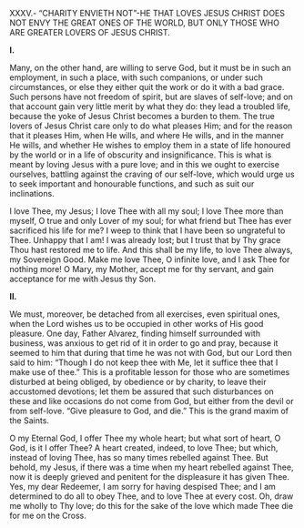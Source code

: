 
XXXV.- “CHARITY ENVIETH NOT”-HE THAT LOVES JESUS CHRIST DOES NOT ENVY THE GREAT ONES OF THE WORLD, BUT ONLY THOSE WHO ARE GREATER LOVERS OF JESUS CHRIST.

**I.**

Many, on the other hand, are willing to serve God, but it must be in such an employment, in such a place, with such companions, or under such circumstances, or else they either quit the work or do it with a bad grace. Such persons have not freedom of spirit, but are slaves of self-love; and on that account gain very little merit by what they do: they lead a troubled life, because the yoke of Jesus Christ becomes a burden to them. The true lovers of Jesus Christ care only to do what pleases Him; and for the reason that it pleases Him, when He wills, and where He wills, and in the manner He wills, and whether He wishes to employ them in a state of life honoured by the world or in a life of obscurity and insignificance. This is what is meant by loving Jesus with a pure love; and in this we ought to exercise ourselves, battling against the craving of our self-love, which would urge us to seek important and honourable functions, and such as suit our inclinations.

I love Thee, my Jesus; I love Thee with all my soul; I love Thee more than myself, O true and only Lover of my soul; for what friend but Thee has ever sacrificed his life for me? I weep to think that I have been so ungrateful to Thee. Unhappy that I am! I was already lost; but I trust that by Thy grace Thou hast restored me to life. And this shall be my life, to love Thee always, my Sovereign Good. Make me love Thee, O infinite love, and I ask Thee for nothing more! O Mary, my Mother, accept me for thy servant, and gain acceptance for me with Jesus thy Son.

**II.**

We must, moreover, be detached from all exercises, even spiritual ones, when the Lord wishes us to be occupied in other works of His good pleasure. One day, Father Alvarez, finding himself surrounded with business, was anxious to get rid of it in order to go and pray, because it seemed to him that during that time he was not with God, but our Lord then said to him: “Though I do not keep thee with Me, let it suffice thee that I make use of thee.” This is a profitable lesson for those who are sometimes disturbed at being obliged, by obedience or by charity, to leave their accustomed devotions; let them be assured that such disturbances on these and like occasions do not come from God, but either from the devil or from self-love. “Give pleasure to God, and die.” This is the grand maxim of the Saints.

O my Eternal God, I offer Thee my whole heart; but what sort of heart, O God, is it I offer Thee? A heart created, indeed, to love Thee; but which, instead of loving Thee, has so many times rebelled against Thee. But behold, my Jesus, if there was a time when my heart rebelled against Thee, now it is deeply grieved and penitent for the displeasure it has given Thee. Yes, my dear Redeemer, I am sorry for having despised Thee; and I am determined to do all to obey Thee, and to love Thee at every cost. Oh, draw me wholly to Thy love; do this for the sake of the love which made Thee die for me on the Cross.


